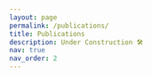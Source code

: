 ```yaml
---
layout: page
permalink: /publications/
title: Publications
description: Under Construction 🛠️
nav: true
nav_order: 2
---
```


<!-- _pages/publications.md -->

<!-- Bibsearch Feature -->

